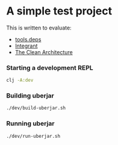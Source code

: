 # A simple test project

  This is written to evaluate:
 - [tools.deps](https://clojure.org/reference/deps_and_cli)
 - [Integrant](https://github.com/weavejester/integrant)
 - [The Clean Architecture](https://blog.cleancoder.com/uncle-bob/2012/08/13/the-clean-architecture.html)

### Starting a development REPL
```bash
clj -A:dev
```

### Building uberjar
```bash
./dev/build-uberjar.sh

```
### Running uberjar

```bash
./dev/run-uberjar.sh

```